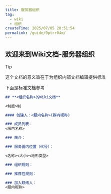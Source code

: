 ```yaml
---
title: 服务器组织
tag:
  - wiki
  - 组织
createTime: 2025/07/05 20:51:54
permalink: /guide/9ptrr04m/
---
```


## **欢迎来到Wiki文档-服务器组织**

> [!tip]
> 这个文档的意义旨在于为组织内部文档编辑提供标准

下面是标准文档参考

```md
## **<组织名称>的Wiki文档**

<制度>制

#### 创建人：<服内名称>(群内昵称)

### 成员列表：  
<服内名称>

### 简介： 

### 服务器内位置（代号）：

<名称><大小><地形类型>  

### 组织规则：

### 推荐性规则：

### 加入联络人：
<服内昵称>
```